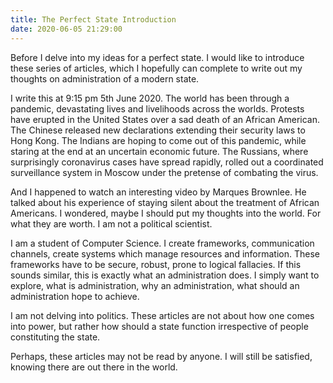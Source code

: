 ```yaml
---
title: The Perfect State Introduction
date: 2020-06-05 21:29:00
---
```


Before I delve into my ideas for a perfect state. I would like to introduce these series of articles, which I hopefully can complete to write out my thoughts on administration of a modern state.

I write this at 9:15 pm 5th June 2020. The world has been through a pandemic, devastating lives and livelihoods across the worlds. Protests have erupted in the United States over a sad death of an African American. The Chinese released new declarations extending their security laws to Hong Kong. The Indians are hoping to come out of this pandemic, while staring at the end at an uncertain economic future. The Russians, where surprisingly coronavirus cases have spread rapidly, rolled out a coordinated surveillance system in Moscow under the pretense of combating the virus.

And I happened to watch an interesting video by Marques Brownlee. He talked about his experience of staying silent about the treatment of African Americans. I wondered, maybe I should put my thoughts into the world. For what they are worth. I am not a political scientist.

I am a student of Computer Science. I create frameworks, communication channels, create systems which manage resources and information. These frameworks have to be secure, robust, prone to logical fallacies. If this sounds similar, this is exactly what an administration does. I simply want to explore, what is administration, why an administration, what should an administration hope to achieve.

I am not delving into politics. These articles are not about how one comes into power, but rather how should a state function irrespective of people constituting the state.

Perhaps, these articles may not be read by anyone. I will still be satisfied, knowing there are out there in the world.  
